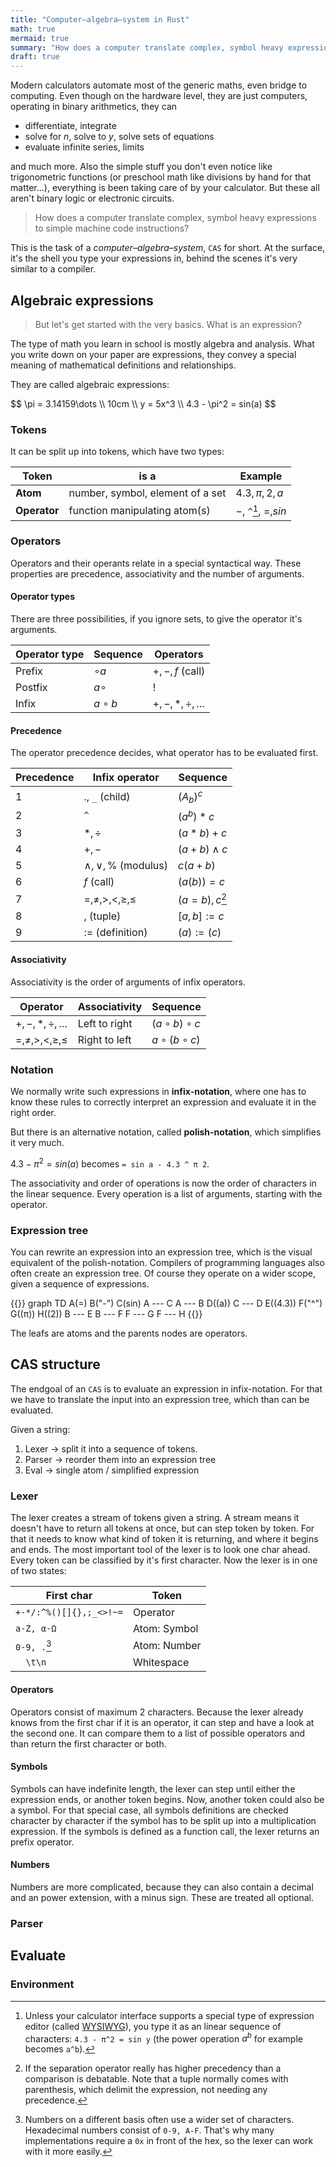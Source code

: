 ```yaml
---
title: "Computer–algebra–system in Rust"
math: true
mermaid: true
summary: "How does a computer translate complex, symbol heavy expressions to simple machine code instructions?"
draft: true
---
```


Modern calculators automate most of the generic maths, even bridge to computing. Even though on the hardware level, they are just computers, operating in binary arithmetics, they can

- differentiate, integrate
- solve for $n$, solve to $y$, solve sets of equations
- evaluate infinite series, limits

and much more. Also the simple stuff you don't even notice like trigonometric functions (or preschool math like divisions by hand for that matter...), everything is been taking care of by your calculator. But these all aren't binary logic or electronic circuits.

> How does a computer translate complex, symbol heavy expressions to simple machine code instructions?

This is the task of a _computer–algebra–system_, `CAS` for short. At the surface, it's the shell you type your expressions in, behind the scenes it's very similar to a compiler.

## Algebraic expressions

> But let's get started with the very basics. What is an expression?

The type of math you learn in school is mostly algebra and analysis. What you write down on your paper are expressions, they convey a special meaning of mathematical definitions and relationships.

They are called algebraic expressions:

<p>
$$
\pi = 3.14159\dots \\
10cm \\
y = 5x^3 \\
4.3 - \pi^2 = sin(a)
$$
</p>

### Tokens

It can be split up into tokens, which have two types:

Token | is a | Example
--- | --- | ---
**Atom** | number, symbol, element of a set | $4.3, \pi, 2, a$
**Operator** | function manipulating atom(s) | $-$, `^`[^2], $=, sin$

<script src="https://gist.github.com/m4dh0rs3/d12d29b79fcc545e9a61cb75f9e0d60c.js"></script>

### Operators

Operators and their operants relate in a special syntactical way. These properties are precedence, associativity and the number of arguments.

#### Operator types

There are three possibilities, if you ignore sets, to give the operator it's arguments.

Operator type | Sequence | Operators
--- | --- | ---
Prefix | $\circ a$ | $+, -, f$ (call)
Postfix | $a \circ$ | $!$
Infix | $a \circ b$ | $+, -, *, \div, \dots$

#### Precedence

The operator precedence decides, what operator has to be evaluated first.

Precedence | Infix operator | Sequence
--- | --- | ---
1 | $.$, `_` (child) | $(A_b)^c$
2 | `^` | $(a^b)*c$
3 | $*, \div$ | $(a*b)+c$
4 | $+, -$ | $(a+b) \land c$
5 | $\land, \lor, \%$ (modulus) | $c(a + b)$
6 | $f$ (call) | $(a(b))=c$
7 | $=, \neq, >, <, \geq, \leq$ | $(a = b), c$[^1]
8 | $,$ (tuple) | $[a, b] := c$
9 | $:=$ (definition) | $(a):=(c)$

#### Associativity

Associativity is the order of arguments of infix operators.

Operator | Associativity | Sequence
--- | --- | ---
$+, -, *, \div, \dots$ | Left to right | $(a \circ b) \circ c$
$=, \neq, >, <, \geq, \leq$ | Right to left | $a \circ (b \circ c)$

<script src="https://gist.github.com/m4dh0rs3/3d4437e37ed147aa9656640d7181a164.js"></script>

### Notation

We normally write such expressions in **infix-notation**, where one has to know these rules to correctly interpret an expression and evaluate it in the right order.

But there is an alternative notation, called **polish-notation**, which simplifies it very much.

$4.3 - \pi^2 = sin(a)$ becomes `= sin a - 4.3 ^ π 2`.

The associativity and order of operations is now the order of characters in the linear sequence. Every operation is a list of arguments, starting with the operator.

### Expression tree

You can rewrite an expression into an expression tree, which is the visual equivalent of the polish-notation. Compilers of programming languages also often create an expression tree. Of course they operate on a wider scope, given a sequence of expressions.

{{<mermaid>}}
graph TD
    A(=)
    B("-")
    C(sin)
    A --- C
    A --- B
    D((a))
    C --- D
    E((4.3))
    F("^")
    G((π))
    H((2))
    B --- E
    B --- F
    F --- G
    F --- H
{{</mermaid>}}

The leafs are atoms and the parents nodes are operators.

<script src="https://gist.github.com/m4dh0rs3/b41cad9671d0e18b9324ce03256a04a4.js"></script>

## CAS structure

The endgoal of an `CAS` is to evaluate an expression in infix-notation. For that we have to translate the input into an expression tree, which than can be evaluated.

Given a string:

1. Lexer $\to$ split it into a sequence of tokens.
2. Parser $\to$ reorder them into an expression tree
3. Eval $\to$ single atom / simplified expression

### Lexer

The lexer creates a stream of tokens given a string. A stream means it doesn't have to return all tokens at once, but can step token by token. For that it needs to know what kind of token it is returning, and where it begins and ends. The most important tool of the lexer is to look one char ahead. Every token can be classified by it's first character. Now the lexer is in one of two states:

First char | Token
--- | ---
`+-*/:^%()[]{},;_<>!~=` | Operator
`a-Z, α-Ω` | Atom: Symbol
`0-9, .`[^3] | Atom: Number
`  \t\n` | Whitespace

<script src="https://gist.github.com/m4dh0rs3/3eb79b869090a4dfe51fd0865435b069.js"></script>

<script src="https://gist.github.com/m4dh0rs3/1d3b2ace1a8051bfcd164e5080e89dd3.js"></script>

#### Operators

Operators consist of maximum 2 characters. Because the lexer already knows from the first char if it is an operator, it can step and have a look at the second one. It can compare them to a list of possible operators and than return the first character or both.

<script src="https://gist.github.com/m4dh0rs3/9a842f87b61858821707e28a6b8cc53d.js"></script>

#### Symbols

Symbols can have indefinite length, the lexer can step until either the expression ends, or another token begins. Now, another token could also be a symbol. For that special case, all symbols definitions are checked character by character if the symbol has to be split up into a multiplication expression. If the symbols is defined as a function call, the lexer returns an prefix operator.

#### Numbers

Numbers are more complicated, because they can also contain a decimal and an power extension, with a minus sign. These are treated all optional.

### Parser

## Evaluate

### Environment

[^1]: If the separation operator really has higher precedency than a comparison is debatable. Note that a tuple normally comes with parenthesis, which delimit the expression, not needing any precedence.

[^2]: Unless your calculator interface supports a special type of expression editor (called [WYSIWYG](https://en.wikipedia.org/wiki/WYSIWYG)), you type it as an linear sequence of characters: `4.3 - π^2 = sin y` (the power operation $a^b$ for example becomes `a^b`).

[^3]: Numbers on a different basis often use a wider set of characters. Hexadecimal numbers consist of `0-9, A-F`. That's why many implementations require a `0x` in front of the hex, so the lexer can work with it more easily.